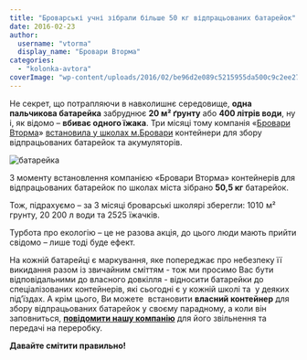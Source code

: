 ```yaml
---
title: "Броварські учні зібрали більше 50 кг відпрацьованих батарейок"
date: 2016-02-23
author: 
  username: "vtorma"
  display_name: "Бровари Вторма"
categories: 
  - "kolonka-avtora"
coverImage: "wp-content/uploads/2016/02/be96d2e089c5215955da500c9c2ee273c4d15c59e1650daf01244fbe87a80164.jpg"
---
```


Не секрет, що потрапляючи в навколишнє середовище, **одна пальчикова батарейка** забруднює **20 м² ґрунту** або **400 літрів води**, ну і, як відомо – **вбиває одного їжака**. Три місяці тому компанія «[Бровари Вторма](http://www.vtorma.ua)» [встановила у школах м.Бровари](http://www.vtorma.ua/news/konteyneri-dlya-zboru-vtorinnoyi-sitorini-vidprats-10.html) контейнери для збору відпрацьованих батарейок та акумуляторів.

![батарейка](https://mpz.brovary.org/wp-content/uploads/2016/02/batarejka.png)

З моменту встановлення компанією «Бровари Вторма» контейнерів для відпрацьованих батарейок по школах міста зібрано **50,5 кг** батарейок.

Тож, підрахуємо – за 3 місяці броварські школярі зберегли: 1010 м² грунту, 20 200 л води та 2525 їжачків.

Турбота про екологію – це не разова акція, до цього люди мають прийти свідомо – лише тоді буде ефект.

На кожній батарейці є маркування, яке попереджає про небезпеку її викидання разом із звичайним сміттям - тож ми просимо Вас бути відповідальними до власного довкілля - відносити батарейки до спеціалізованих контейнерів, які сьогодні є у кожній школі та  у деяких під’їздах. А крім цього, Ви можете  встановити **власний контейнер** для збору відпрацьованих батарейок у своєму парадному, а коли він заповниться, [**повідомити нашу компанію**](http://www.vtorma.ua/contacts.html) для його звільнення та передачі на переробку.

**Давайте смітити правильно!**
